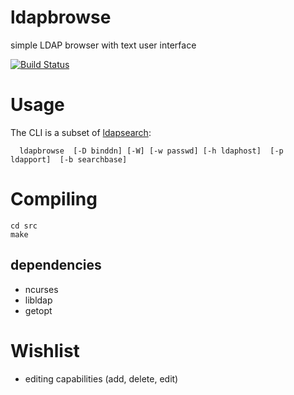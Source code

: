 # ldapbrowse 
simple LDAP browser with text user interface

[![Build Status](https://travis-ci.org/david0/ldapbrowse.png)](https://travis-ci.org/david0/ldapbrowse)

# Usage

The CLI is a subset of [ldapsearch](http://linux.die.net/man/1/ldapsearch):

      ldapbrowse  [-D binddn] [-W] [-w passwd] [-h ldaphost]  [-p ldapport]  [-b searchbase]  

# Compiling 

    cd src
    make

## dependencies

- ncurses
- libldap
- getopt


# Wishlist

- editing capabilities (add, delete, edit)
